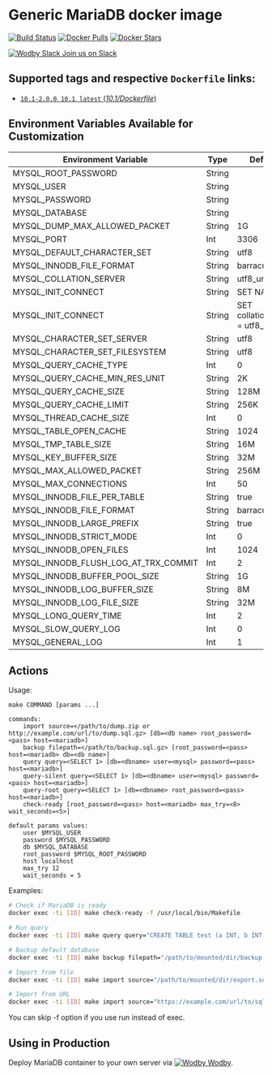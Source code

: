 # Generic MariaDB docker image

[![Build Status](https://travis-ci.org/wodby/mariadb.svg?branch=master)](https://travis-ci.org/wodby/mariadb)
[![Docker Pulls](https://img.shields.io/docker/pulls/wodby/mariadb.svg)](https://hub.docker.com/r/wodby/mariadb)
[![Docker Stars](https://img.shields.io/docker/stars/wodby/mariadb.svg)](https://hub.docker.com/r/wodby/mariadb)

[![Wodby Slack](https://www.google.com/s2/favicons?domain=www.slack.com) Join us on Slack](https://slack.wodby.com/)

## Supported tags and respective `Dockerfile` links:

- [`10.1-2.0.0`, `10.1`, `latest` (*10.1/Dockerfile*)](https://github.com/wodby/mariadb/tree/master/10.1/Dockerfile)

## Environment Variables Available for Customization

| Environment Variable | Type | Default Value | Description |
| -------------------- | -----| ------------- | ----------- |
| MYSQL_ROOT_PASSWORD                   | String |                                            | REQUIRED |
| MYSQL_USER                            | String |                                            | |
| MYSQL_PASSWORD                        | String |                                            | |
| MYSQL_DATABASE                        | String |                                            | |
| MYSQL_DUMP_MAX_ALLOWED_PACKET         | String | 1G                                         | |
| MYSQL_PORT                            | Int    | 3306                                       | |
| MYSQL_DEFAULT_CHARACTER_SET           | String | utf8                                       | | 
| MYSQL_INNODB_FILE_FORMAT              | String | barracuda                                  | |
| MYSQL_COLLATION_SERVER                | String | utf8_unicode_ci                            | |
| MYSQL_INIT_CONNECT                    | String | SET NAMES utf8                             | |
| MYSQL_INIT_CONNECT                    | String | SET collation_connection = utf8_general_ci | |
| MYSQL_CHARACTER_SET_SERVER            | String | utf8                                       | |
| MYSQL_CHARACTER_SET_FILESYSTEM        | String | utf8                                       | |
| MYSQL_QUERY_CACHE_TYPE                | Int    | 0                                          | |
| MYSQL_QUERY_CACHE_MIN_RES_UNIT        | String | 2K                                         | |
| MYSQL_QUERY_CACHE_SIZE                | String | 128M                                       | |
| MYSQL_QUERY_CACHE_LIMIT               | String | 256K                                       | |
| MYSQL_THREAD_CACHE_SIZE               | Int    | 0                                          | |
| MYSQL_TABLE_OPEN_CACHE                | String | 1024                                       | |
| MYSQL_TMP_TABLE_SIZE                  | String | 16M                                        | |
| MYSQL_KEY_BUFFER_SIZE                 | String | 32M                                        | |
| MYSQL_MAX_ALLOWED_PACKET              | String | 256M                                       | |
| MYSQL_MAX_CONNECTIONS                 | Int    | 50                                         | |
| MYSQL_INNODB_FILE_PER_TABLE           | String | true                                       | |
| MYSQL_INNODB_FILE_FORMAT              | String | barracuda                                  | |
| MYSQL_INNODB_LARGE_PREFIX             | String | true                                       | |
| MYSQL_INNODB_STRICT_MODE              | Int    | 0                                          | |
| MYSQL_INNODB_OPEN_FILES               | Int    | 1024                                       | |
| MYSQL_INNODB_FLUSH_LOG_AT_TRX_COMMIT  | Int    | 2                                          | |
| MYSQL_INNODB_BUFFER_POOL_SIZE         | String | 1G                                         | |
| MYSQL_INNODB_LOG_BUFFER_SIZE          | String | 8M                                         | |
| MYSQL_INNODB_LOG_FILE_SIZE            | String | 32M                                        | |
| MYSQL_LONG_QUERY_TIME                 | Int    | 2                                          | |
| MYSQL_SLOW_QUERY_LOG                  | Int    | 0                                          | |
| MYSQL_GENERAL_LOG                     | Int    | 1                                          | |

## Actions

Usage:
```
make COMMAND [params ...]
 
commands:
    import source=</path/to/dump.zip or http://example.com/url/to/dump.sql.gz> [db=<db name> root_password=<pass> host=<mariadb>]   
    backup filepath=</path/to/backup.sql.gz> [root_password=<pass> host=<mariadb> db=<db name>] 
    query query=<SELECT 1> [db=<dbname> user=<mysql> password=<pass> host=<mariadb>] 
    query-silent query=<SELECT 1> [db=<dbname> user=<mysql> password=<pass> host=<mariadb>] 
    query-root query=<SELECT 1> [db=<dbname> root_password=<pass> host=<mariadb>]
    check-ready [root_password=<pass> host=<mariadb> max_try=<8> wait_seconds=<5>] 
    
default params values:
    user $MYSQL_USER
    password $MYSQL_PASSWORD
    db $MYSQL_DATABASE
    root_password $MYSQL_ROOT_PASSWORD
    host localhost
    max_try 12
    wait_seconds = 5
```

Examples:

```bash
# Check if MariaDB is ready
docker exec -ti [ID] make check-ready -f /usr/local/bin/Makefile

# Run query
docker exec -ti [ID] make query query="CREATE TABLE test (a INT, b INT, c VARCHAR(255))" -f /usr/local/bin/Makefile

# Backup default database
docker exec -ti [ID] make backup filepath="/path/to/mounted/dir/backup.sql.gz" -f /usr/local/bin/Makefile

# Import from file
docker exec -ti [ID] make import source="/path/to/mounted/dir/export.sql.gz"

# Import from URL
docker exec -ti [ID] make import source="https://example.com/url/to/sql/dump.zip"
```

You can skip -f option if you use run instead of exec. 

## Using in Production

Deploy MariaDB container to your own server via [![Wodby](https://www.google.com/s2/favicons?domain=wodby.com) Wodby](https://wodby.com).
